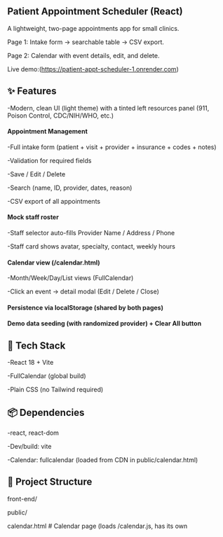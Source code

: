 ## Patient Appointment Scheduler (React)

A lightweight, two-page appointments app for small clinics. 

Page 1: Intake form → searchable table → CSV export. 

Page 2: Calendar with event details, edit, and delete.

Live demo:(https://patient-appt-scheduler-1.onrender.com)

## ✨ Features
-Modern, clean UI (light theme) with a tinted left resources panel (911, Poison Control, CDC/NIH/WHO, etc.)

#### Appointment Management

-Full intake form (patient + visit + provider + insurance + codes + notes)

-Validation for required fields

-Save / Edit / Delete

-Search (name, ID, provider, dates, reason)

-CSV export of all appointments

#### Mock staff roster

-Staff selector auto-fills Provider Name / Address / Phone

-Staff card shows avatar, specialty, contact, weekly hours

#### Calendar view (/calendar.html)

-Month/Week/Day/List views (FullCalendar)

-Click an event → detail modal (Edit / Delete / Close)

#### Persistence via localStorage (shared by both pages)

#### Demo data seeding (with randomized provider) + Clear All button

## 🧩 Tech Stack
-React 18 + Vite

-FullCalendar (global build)

-Plain CSS (no Tailwind required)

## 📦 Dependencies

-react, react-dom

-Dev/build: vite

-Calendar: fullcalendar (loaded from CDN in public/calendar.html)

## 📁 Project Structure

front-end/

public/

calendar.html        # Calendar page (loads /calendar.js, has its own <style>)

calendar.js          # Calendar logic: reads localStorage + modal handlers

favicon.svg
src/

App.jsx              # Appointments form/table + staff panel + CSV export

main.jsx             # React entry; imports ./index.css

index.css            # Global styles & variables (matches calendar type scale)
index.html # Vite entry for the main page

package.json

vite.config.js

README.md

## 🚀 Getting Started
#### Requirements: Node.js 18+ recommended.

#### from front-end/:

npm install
npm run dev
Open http://localhost:5173.
The Calendar lives at http://localhost:5173/calendar.html.

## 🏗️ Build & Deploy
-This is a static build—works great on Netlify / Vercel / GitHub Pages.

-Build command: npm run build

-Publish directory: dist

-Ensure /calendar.html is accessible directly (don’t force SPA rewrites to /index.html for all routes).

-If you deploy under a subpath, update the calendar link to use the base:

-// Example in App.jsx

<a className="btn btn-ghost" href={`${import.meta.env.BASE_URL}calendar.html`}>📅 Calendar</a>

## 💾 Data & Persistence
-Appointments are stored in the browser via localStorage.

-Keys:

pas:rows:v1 – array of appointments

pas:seeded – flag to insert demo data on first load

#### To reset data: use Clear All in the UI, or remove those keys in DevTools → Application → Local Storage.

## Appointment model:

type Appointment = {

id: string;

patientName: string;

patientId: string;

dob: string; // YYYY-MM-DD

homeAddress?: string;

phone: string;

dateOfService: string; // YYYY-MM-DD

timeOfService: string; // HH:mm

providerName: string;

providerAddress?: string;

providerPhone: string;

icd10?: string; // comma-separated

cpt?: string; // comma-separated

insurance: 'Private' | 'Medicare' | 'Medicaid' | 'Self-pay';

reason: string;

notes?: string;

createdAt: string; // ISO

updatedAt: string; // ISO

};

## 🧪 How to Use (Quick Tour)
-Assign Staff (top-left of the form) to prefill provider fields.

-Fill out patient + visit details → click Save Appointment.

-Find items with the Search box.

-Click Export CSV to download all rows.

-Go to Calendar → open an event → Edit / Delete in the modal.

## 🧭 Accessibility & UX
-Semantic labels for all inputs.

-Consistent type scale across both pages.

-Focus outlines and clear hover/border states on inputs and buttons.

## 🙌 Acknowledgements
-FullCalendar for the calendar UX

-Inspiration: streamline real clinic workflows with simple, transparent UI

## Notes for Reviewers
-App intentionally uses localStorage for demo simplicity (no backend).

-If you want to try with fresh data, click Clear All first.
